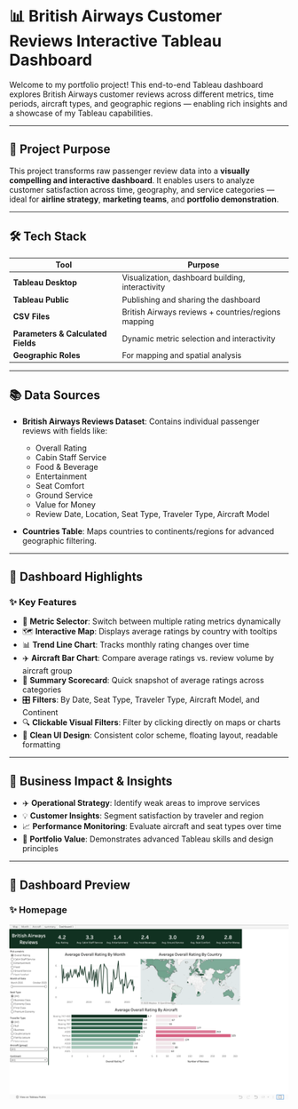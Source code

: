 # 📊 British Airways Customer Reviews Interactive Tableau Dashboard

Welcome to my portfolio project! This end-to-end Tableau dashboard explores British Airways customer reviews across different metrics, time periods, aircraft types, and geographic regions — enabling rich insights and a showcase of my Tableau capabilities.

---

## 🎯 Project Purpose

This project transforms raw passenger review data into a **visually compelling and interactive dashboard**. It enables users to analyze customer satisfaction across time, geography, and service categories — ideal for **airline strategy**, **marketing teams**, and **portfolio demonstration**.

---

## 🛠️ Tech Stack

| Tool              | Purpose                                                  |
|-------------------|----------------------------------------------------------|
| **Tableau Desktop** | Visualization, dashboard building, interactivity         |
| **Tableau Public** | Publishing and sharing the dashboard                     |
| **CSV Files**       | British Airways reviews + countries/regions mapping     |
| **Parameters & Calculated Fields** | Dynamic metric selection and interactivity     |
| **Geographic Roles** | For mapping and spatial analysis                        |

---

## 📚 Data Sources

- **British Airways Reviews Dataset**: Contains individual passenger reviews with fields like:
  - Overall Rating
  - Cabin Staff Service
  - Food & Beverage
  - Entertainment
  - Seat Comfort
  - Ground Service
  - Value for Money
  - Review Date, Location, Seat Type, Traveler Type, Aircraft Model

- **Countries Table**: Maps countries to continents/regions for advanced geographic filtering.

---

## 🌟 Dashboard Highlights

### ✨ Key Features

- 🧭 **Metric Selector**: Switch between multiple rating metrics dynamically
- 🗺️ **Interactive Map**: Displays average ratings by country with tooltips
- 📊 **Trend Line Chart**: Tracks monthly rating changes over time
- ✈️ **Aircraft Bar Chart**: Compare average ratings vs. review volume by aircraft group
- 🧮 **Summary Scorecard**: Quick snapshot of average ratings across categories
- 🎛️ **Filters**: By Date, Seat Type, Traveler Type, Aircraft Model, and Continent
- 🔍 **Clickable Visual Filters**: Filter by clicking directly on maps or charts
- 🎨 **Clean UI Design**: Consistent color scheme, floating layout, readable formatting

---

## 💼 Business Impact & Insights

- ✈️ **Operational Strategy**: Identify weak areas to improve services
- 💡 **Customer Insights**: Segment satisfaction by traveler and region
- 📈 **Performance Monitoring**: Evaluate aircraft and seat types over time
- 🧰 **Portfolio Value**: Demonstrates advanced Tableau skills and design principles

---

## 📸 Dashboard Preview

### ✨ Homepage
![Home_preview](https://github.com/Monika365/BritishAirways-Tableau-Project/blob/master/Dashboard-image.png)





